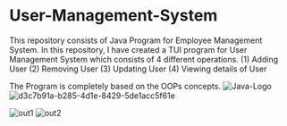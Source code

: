 # User-Management-System
This repository consists of Java Program for Employee Management System. In this repository, I have created a TUI program for User Management System which consists of 4 different operations.
(1) Adding User
(2) Removing User
(3) Updating User
(4) Viewing details of User

The Program is completely based on the OOPs concepts.
![Java-Logo](https://github.com/Farooq710/User-Management-System/assets/129939020/f993c6fd-dea7-4889-9705-af3b736c8b05)
![d3c7b91a-b285-4d1e-8429-5de1acc5f61e](https://github.com/Farooq710/User-Management-System/assets/129939020/f6b3b06a-a404-495e-b70d-e9a68a09e92c)

![out1](https://github.com/Farooq710/User-Management-System/assets/129939020/10ee2a70-d821-44ff-93ba-26bbe192873c)
![out2](https://github.com/Farooq710/User-Management-System/assets/129939020/7bceffff-39e8-4881-974b-756f3f1f817a)

